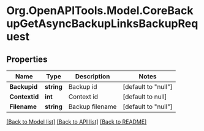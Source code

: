 # Org.OpenAPITools.Model.CoreBackupGetAsyncBackupLinksBackupRequest

## Properties

Name | Type | Description | Notes
------------ | ------------- | ------------- | -------------
**Backupid** | **string** | Backup id | [default to "null"]
**Contextid** | **int** | Context id | [default to null]
**Filename** | **string** | Backup filename | [default to "null"]

[[Back to Model list]](../README.md#documentation-for-models) [[Back to API list]](../README.md#documentation-for-api-endpoints) [[Back to README]](../README.md)


